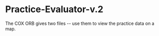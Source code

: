 # Practice-Evaluator-v.2

The COX ORB gives two files -- use them to view the practice data on a map.
